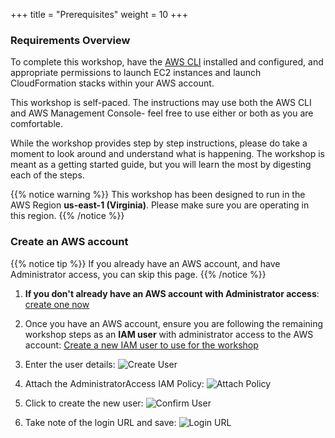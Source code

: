 +++
title = "Prerequisites"
weight = 10
+++


### Requirements Overview
To complete this workshop, have the [AWS CLI](https://aws.amazon.com/cli/) installed and configured, and appropriate permissions to launch EC2 instances and launch CloudFormation stacks within your AWS account.

This workshop is self-paced. The instructions may use both the AWS CLI and AWS Management Console- feel free to use either or both as you are comfortable.

While the workshop provides step by step instructions, please do take a moment to look around and understand what is happening. The workshop is meant as a getting started guide, but you will learn the most by digesting each of the steps.


{{% notice warning %}}
This workshop has been designed to run in the AWS Region **us-east-1 (Virginia)**. Please make sure you are operating in this region.
{{% /notice %}}


### Create an AWS account

{{% notice tip %}}
If you already have an AWS account, and have Administrator access, you can skip this page.
{{% /notice %}}

1. **If you don't already have an AWS account with Administrator access**: [create
one now](https://aws.amazon.com/getting-started/)

1. Once you have an AWS account, ensure you are following the remaining workshop steps
as an **IAM user** with administrator access to the AWS account:
[Create a new IAM user to use for the workshop](https://console.aws.amazon.com/iam/home?region=us-east-1#/users$new)

1. Enter the user details:
![Create User](/images/ec2_spot_fleet_web_app/iam-1-create-user.png)

1. Attach the AdministratorAccess IAM Policy:
![Attach Policy](/images/ec2_spot_fleet_web_app/iam-2-attach-policy.png)

1. Click to create the new user:
![Confirm User](/images/ec2_spot_fleet_web_app/iam-3-create-user.png)

1. Take note of the login URL and save:
![Login URL](/images/ec2_spot_fleet_web_app/iam-4-save-url.png)


